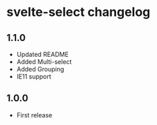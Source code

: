 # svelte-select changelog

## 1.1.0

* Updated README
* Added Multi-select
* Added Grouping
* IE11 support

## 1.0.0

* First release
